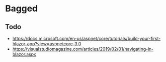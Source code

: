 # Bagged

## Todo

- <https://docs.microsoft.com/en-us/aspnet/core/tutorials/build-your-first-blazor-app?view=aspnetcore-3.0>
- <https://visualstudiomagazine.com/articles/2019/02/01/navigating-in-blazor.aspx>
